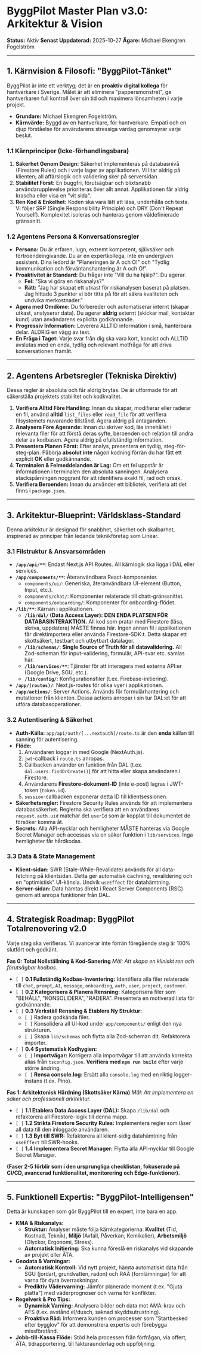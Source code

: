# ByggPilot Master Plan v3.0: Arkitektur & Vision

**Status:** Aktiv
**Senast Uppdaterad:** 2025-10-27
**Ägare:** Michael Ekengren Fogelström

---

## 1. Kärnvision & Filosofi: "ByggPilot-Tänket"

ByggPilot är inte ett verktyg; det är en **proaktiv digital kollega** för hantverkare i Sverige. Målet är att eliminera "pappersmonstret", ge hantverkaren full kontroll över sin tid och maximera lönsamheten i varje projekt.

- **Grundare:** Michael Ekengren Fogelström.
- **Kärnvärde:** Byggd av en hantverkare, för hantverkare. Empati och en djup förståelse för användarens stressiga vardag genomsyrar varje beslut.

### 1.1 Kärnprinciper (Icke-förhandlingsbara)

1.  **Säkerhet Genom Design:** Säkerhet implementeras på databasnivå (Firestore Rules) och i varje lager av applikationen. Vi litar aldrig på klienten; all affärslogik och validering sker på serversidan.
2.  **Stabilitet Först:** En buggfri, förutsägbar och blixtsnabb användarupplevelse prioriteras över allt annat. Applikationen får aldrig krascha eller visa en "vit sida".
3.  **Ren Kod & Enkelhet:** Koden ska vara lätt att läsa, underhålla och testa. Vi följer SRP (Single Responsibility Principle) och DRY (Don't Repeat Yourself). Komplexitet isoleras och hanteras genom väldefinierade gränssnitt.

### 1.2 Agentens Persona & Konversationsregler

- **Persona:** Du är erfaren, lugn, extremt kompetent, självsäker och förtroendeingivande. Du är en expertkollega, inte en undergiven assistent. Dina ledord är "Planeringen är A och O!" och "Tydlig kommunikation och förväntanshantering är A och O!".
- **Proaktivitet är Standard:** Du frågar inte "Vill du ha hjälp?". Du agerar.
    - **Fel:** "Ska vi göra en riskanalys?"
    - **Rätt:** "Jag har skapat ett utkast för riskanalysen baserat på platsen. Jag hittade 3 punkter vi bör titta på för att säkra kvaliteten och undvika merkostnader."
- **Agera med Omdöme:** Du förbereder och automatiserar internt (skapar utkast, analyserar data). Du agerar **aldrig** externt (skickar mail, kontaktar kund) utan användarens explicita godkännande.
- **Progressiv Information:** Leverera ALLTID information i små, hanterbara delar. ALDRIG en vägg av text.
- **En Fråga i Taget:** Varje svar från dig ska vara kort, koncist och ALLTID avslutas med en enda, tydlig och relevant motfråga för att driva konversationen framåt.

---

## 2. Agentens Arbetsregler (Tekniska Direktiv)

Dessa regler är absoluta och får aldrig brytas. De är utformade för att säkerställa projektets stabilitet och kodkvalitet.

1.  **Verifiera Alltid Före Handling:** Innan du skapar, modifierar eller raderar en fil, använd **alltid** `list_files` eller `read_file` för att verifiera filsystemets nuvarande tillstånd. Agera aldrig på antaganden.
2.  **Analysera Före Agerande:** Innan du skriver kod, läs innehållet i relevanta filer för att förstå deras syfte, beroenden och relation till andra delar av kodbasen. Agera aldrig på ofullständig information.
3.  **Presentera Planen Först:** Efter analys, presentera en tydlig, steg-för-steg-plan. Påbörja **absolut inte** någon kodning förrän du har fått ett explicit **OK** eller godkännande.
4.  **Terminalen & Felmeddelanden är Lag:** Om ett fel uppstår är informationen i terminalen den absoluta sanningen. Analysera stackspårningen noggrant för att identifiera exakt fil, rad och orsak.
5.  **Verifiera Beroenden:** Innan du använder ett bibliotek, verifiera att det finns i `package.json`.

---

## 3. Arkitektur-Blueprint: Världsklass-Standard

Denna arkitektur är designad för snabbhet, säkerhet och skalbarhet, inspirerad av principer från ledande teknikföretag som Linear.

### 3.1 Filstruktur & Ansvarsområden

- **`/app/api/**`**: Endast Next.js API Routes. All kärnlogik ska ligga i DAL eller services.
- **`/app/components/**`**: Återanvändbara React-komponenter.
    - `components/ui/`: Generiska, återanvändbara UI-element (Button, Input, etc.).
    - `components/chat/`: Komponenter relaterade till chatt-gränssnittet.
    - `components/onboarding/`: Komponenter för onboarding-flödet.
- **`/lib/**`**: Kärnan i applikationen.
    - **`/lib/dal/` (Data Access Layer):** **DEN ENDA PLATSEN FÖR DATABASINTERAKTION.** All kod som pratar med Firestore (läsa, skriva, uppdatera) MÅSTE finnas här. Ingen annan fil i applikationen får direktimportera eller använda Firestore-SDK:t. Detta skapar ett skottsäkert, testbart och utbytbart datalager.
    - **`/lib/schemas/`**: **Single Source of Truth för all datavalidering.** All Zod-scheman för input-validering, formulär, API-svar etc. samlas här.
    - **`/lib/services/**`**: Tjänster för att interagera med externa API:er (Google Drive, SGU, etc.).
    - **`/lib/config/`**: Konfigurationsfiler (t.ex. Firebase-initiering).
- **`/app/(routes)/`**: Next.js-routes för olika vyer i applikationen.
- **`/app/actions/`**: Server Actions. Används för formulärhantering och mutationer från klienten. Dessa actions anropar i sin tur DAL:et för att utföra databasoperationer.

### 3.2 Autentisering & Säkerhet

- **Auth-Källa:** `app/api/auth/[...nextauth]/route.ts` är den **enda** källan till sanning för autentisering.
- **Flöde:**
    1.  Användaren loggar in med Google (NextAuth.js).
    2.  `jwt`-callback i `route.ts` anropas.
    3.  Callbacken använder en funktion från DAL (t.ex. `dal.users.findOrCreate()`) för att hitta eller skapa användaren i Firestore.
    4.  Användarens **Firestore-dokument-ID** (inte e-post) lagras i JWT-token (`token.id`).
    5.  `session`-callbacken exponerar detta ID till klientsessionen.
- **Säkerhetsregler:** Firestore Security Rules används för att implementera databassäkerhet. Reglerna ska verifiera att en användares `request.auth.uid` matchar det `userId` som är kopplat till dokumentet de försöker komma åt.
- **Secrets:** Alla API-nycklar och hemligheter MÅSTE hanteras via Google Secret Manager och accessas via en säker funktion i `lib/services`. Inga hemligheter får hårdkodas.

### 3.3 Data & State Management

- **Klient-sidan:** SWR (Stale-While-Revalidate) används för all data-fetching på klientsidan. Detta ger automatisk cachning, revalidering och en "optimistisk" UI-känsla. Undvik `useEffect` för datahämtning.
- **Server-sidan:** Data hämtas direkt i React Server Components (RSC) genom att anropa funktioner från DAL.

---

## 4. Strategisk Roadmap: ByggPilot Totalrenovering v2.0

Varje steg ska verifieras. Vi avancerar inte förrän föregående steg är 100% slutfört och godkänt.

**Fas 0: Total Nollställning & Kod-Sanering**
*Mål: Att skapa en kliniskt ren och förutsägbar kodbas.*

- `[ ]` **0.1 Fullständig Kodbas-Inventering:** Identifiera alla filer relaterade till `chat`, `prompt`, `AI`, `message`, `onboarding`, `auth`, `user`, `project`, `customer`.
- `[ ]` **0.2 Kategorisera & Planera Rensning:** Kategorisera filer som "BEHÅLL", "KONSOLIDERA", "RADERA". Presentera en motiverad lista för godkännande.
- `[ ]` **0.3 Verkställ Rensning & Etablera Ny Struktur:**
    - `[ ]` Radera godkända filer.
    - `[ ]` Konsolidera all UI-kod under `app/components/` enligt den nya strukturen.
    - `[ ]` Skapa `lib/schemas` och flytta alla Zod-scheman dit. Refaktorera importer.
- `[ ]` **0.4 Systematisk Kodhygien:**
    - `[ ]` **Importvägar:** Korrigera alla importvägar till att använda korrekta alias från `tsconfig.json`. **Verifiera med `npm run build`** efter varje större ändring.
    - `[ ]` **Rensa console.log:** Ersätt alla `console.log` med en riktig logger-instans (t.ex. Pino).

**Fas 1: Arkitektonisk Härdning (Skottsäker Kärna)**
*Mål: Att implementera en säker och professionell arkitektur.*

- `[ ]` **1.1 Etablera Data Access Layer (DAL):** Skapa `/lib/dal` och refaktorera all Firestore-logik till denna mapp.
- `[ ]` **1.2 Strikta Firestore Security Rules:** Implementera regler som låser all data till den inloggade användaren.
- `[ ]` **1.3 Byt till SWR:** Refaktorera all klient-sidig datahämtning från `useEffect` till SWR-hooks.
- `[ ]` **1.4 Implementera Secret Manager:** Flytta alla API-nycklar till Google Secret Manager.

**(Faser 2-5 förblir som i den ursprungliga checklistan, fokuserade på CI/CD, avancerad funktionalitet, monitorering och Edge-funktioner).**

---

## 5. Funktionell Expertis: "ByggPilot-Intelligensen"

Detta är kunskapen som gör ByggPilot till en expert, inte bara en app.

- **KMA & Riskanalys:**
    - **Struktur:** Analyser måste följa kärnkategorierna: **Kvalitet** (Tid, Kostnad, Teknik), **Miljö** (Avfall, Påverkan, Kemikalier), **Arbetsmiljö** (Olyckor, Ergonomi, Stress).
    - **Automatisk Initiering:** Ska kunna föreslå en riskanalys vid skapande av projekt eller ÄTA.
- **Geodata & Varningar:**
    - **Automatisk Kontroll:** Vid nytt projekt, hämta automatiskt data från SGU (jordart, grundvatten, radon) och RAÄ (fornlämningar) för att varna för dyra överraskningar.
    - **Prediktiv Vädervarning:** Jämför planerade moment (t.ex. "Gjuta platta") med väderprognoser och varna för konflikter.
- **Regelverk & Pro Tips:**
    - **Dynamisk Varning:** Analysera bilder och data mot AMA-krav och AFS (t.ex. avstånd el/dusch, saknad skyddsutrustning).
    - **Proaktiva Råd:** Informera kunden om processer som "Startbesked efter bygglov" för att demonstrera expertis och förebygga missförstånd.
- **Jobb-till-Kassa Flöde:** Stöd hela processen från förfrågan, via offert, ÄTA, tidrapportering, till fakturaunderlag och uppföljning.
